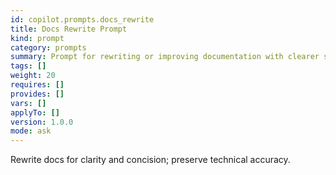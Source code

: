```yaml
---
id: copilot.prompts.docs_rewrite
title: Docs Rewrite Prompt
kind: prompt
category: prompts
summary: Prompt for rewriting or improving documentation with clearer structure.
tags: []
weight: 20
requires: []
provides: []
vars: []
applyTo: []
version: 1.0.0
mode: ask
---
```


Rewrite docs for clarity and concision; preserve technical accuracy.
